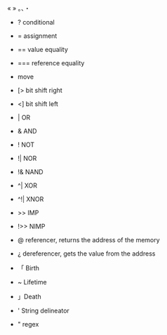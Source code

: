 « » 
。、・
* ? conditional
* = assignment
* == value equality
* === reference equality
* move

* [> bit shift right
* <] bit shift left
* |   OR
* &   AND 
* !   NOT
* !|  NOR
* !&  NAND
* ^|  XOR
* ^!| XNOR
* \>\>  IMP
* !>> NIMP

* @ referencer, returns the address of the memory
* ¿ dereferencer, gets the value from the address


* 「 Birth
*  ~ Lifetime
*  」Death

* ' String delineator
* " regex 
